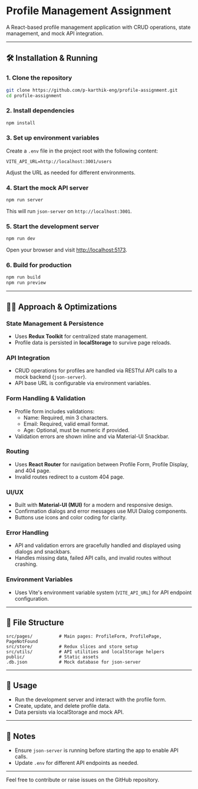 # Profile Management Assignment

A React-based profile management application with CRUD operations, state management, and mock API integration.

---

## 🛠️ Installation & Running

### 1. Clone the repository

```bash
git clone https://github.com/p-karthik-eng/profile-assignment.git
cd profile-assignment
```

### 2. Install dependencies

```bash
npm install
```

### 3. Set up environment variables

Create a `.env` file in the project root with the following content:

```
VITE_API_URL=http://localhost:3001/users
```

Adjust the URL as needed for different environments.

### 4. Start the mock API server

```bash
npm run server
```

This will run `json-server` on `http://localhost:3001`.

### 5. Start the development server

```bash
npm run dev
```

Open your browser and visit [http://localhost:5173](http://localhost:5173).

### 6. Build for production

```bash
npm run build
npm run preview
```

---

## 🧑‍💻 Approach & Optimizations

### State Management & Persistence

- Uses **Redux Toolkit** for centralized state management.
- Profile data is persisted in **localStorage** to survive page reloads.

### API Integration

- CRUD operations for profiles are handled via RESTful API calls to a mock backend (`json-server`).
- API base URL is configurable via environment variables.

### Form Handling & Validation

- Profile form includes validations:
  - Name: Required, min 3 characters.
  - Email: Required, valid email format.
  - Age: Optional, must be numeric if provided.
- Validation errors are shown inline and via Material-UI Snackbar.

### Routing

- Uses **React Router** for navigation between Profile Form, Profile Display, and 404 page.
- Invalid routes redirect to a custom 404 page.

### UI/UX

- Built with **Material-UI (MUI)** for a modern and responsive design.
- Confirmation dialogs and error messages use MUI Dialog components.
- Buttons use icons and color coding for clarity.

### Error Handling

- API and validation errors are gracefully handled and displayed using dialogs and snackbars.
- Handles missing data, failed API calls, and invalid routes without crashing.

### Environment Variables

- Uses Vite's environment variable system (`VITE_API_URL`) for API endpoint configuration.

---

## 📁 File Structure

```
src/pages/          # Main pages: ProfileForm, ProfilePage, PageNotFound
src/store/          # Redux slices and store setup
src/utils/          # API utilities and localStorage helpers
public/             # Static assets
.db.json            # Mock database for json-server
```

---

## 🚀 Usage

- Run the development server and interact with the profile form.
- Create, update, and delete profile data.
- Data persists via localStorage and mock API.

---

## 📝 Notes

- Ensure `json-server` is running before starting the app to enable API calls.
- Update `.env` for different API endpoints as needed.

---

Feel free to contribute or raise issues on the GitHub repository.
